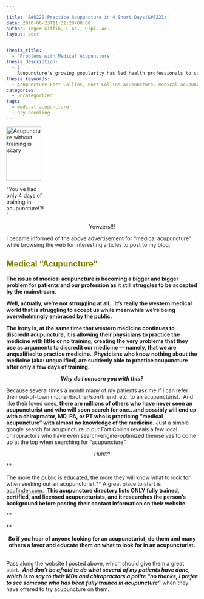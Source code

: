 ```yaml
---

title: '&#8220;Practice Acupuncture in 4 Short Days!&#8221;'
date: 2010-06-23T11:31:20+00:00
author: Inger Giffin, L.Ac., Dipl. Ac.
layout: post


thesis_title:
  - 'Problems with Medical Acupuncture '
thesis_description:
  - |
    Acupuncture's growing popularity has led health professionals to seek extremely short trainings in "medical acupuncture" and/or dry needling. This is often dangerous.
thesis_keywords:
  - Acupuncture Fort Collins, Fort Collins Acupuncture, medical acupuncture
categories:
  - uncategorized
tags:
  - medical acupuncture
  - dry needling
---
```

<div id="attachment_806" style="width: 102px" class="wp-caption alignleft">
  <img class="size-full wp-image-806 " title="Woman afraid to get acupuncture from untrained medical professional" src="http://www.wisdomwaysacupuncture.com/wp-content/uploads/2010/06/image-scared-person1-e1277314104924.jpg" alt="Acupuncture without training is scary" width="92" height="141" />
  
  <p class="wp-caption-text">
    &#8220;You&#8217;ve had only 4 days of training in acupuncture!?!&#8221;
  </p>
</div>

<p style="text-align: center;">
  Yowzers!!!
</p>

I became informed of the above advertisement for &#8220;medical acupuncture&#8221; while browsing the web for interesting articles to post to my blog.

## <span style="color: #808000;"><strong>Medical &#8220;Acupuncture&#8221;</strong></span>

**The issue of medical acupuncture is becoming a bigger and bigger problem for patients and our profession as it still struggles to be accepted by the mainstream.**

**Well, actually, we&#8217;re not struggling at all&#8230;it&#8217;s really the western medical world that is struggling to accept us while meanwhile we&#8217;re being overwhelmingly embraced by the public.**

**The irony is, at the same time that western medicine continues to discredit acupuncture, it is allowing their physicians to practice the medicine with little or no training, creating the very problems that they use as arguments to discredit our medicine &#8212; namely, that we are unqualified to practice medicine.  Physicians who know nothing about the medicine (aka: unqualified) are suddenly able to practice acupuncture after only a few days of training.**

<p style="text-align: center;">
  <strong><em>Why do I concern you with this?</em><br /> </strong>
</p>

Because several times a month many of my patients ask me if I can refer their out-of-town mother/brother/son/friend, etc. to an acupuncturist.  And like their loved ones, **there are millions of others who have never seen an acupuncturist and who will soon search for one&#8230;and possibly will end up with a chiropractor, MD, PA, or PT who is practicing &#8220;medical acupuncture&#8221; with almost no knowledge of the medicine.** Just a simple google search for acupuncture in our Fort Collins reveals a few local chiropractors who have even search-engine-optimized themselves to come up at the top when searching for &#8220;acupuncture&#8221;.

<p style="text-align: center;">
  <em>Huh!?!</em>
</p>

**
  
The more the public is educated, the more they will know what to look for when seeking out an acupuncturist.** A great place to start is <a href="http://r20.rs6.net/tn.jsp?et=1103486434302&s=0&e=001Mi_yGIJIhISiLSebEf2sX-EMrw-ja56TNNavf7oiIzFndPEOudIU2NOBAFQCTQ2aoJDkyF17q5o-dKcv0AjZNhO_vSCXec2PwNPiCJMzPPzgwGCMiM_5qQ==" target="_blank" rel="noopener">acufinder.com</a>.  **This acupuncture directory lists ONLY fully trained, certified, and licensed acupuncturists, and it researches the person&#8217;s background before posting their contact information on their website.** 
  
**
  
** 

<div style="text-align: center;">
  <strong>So if you hear of anyone looking for an acupuncturist, do them and many others a favor and educate them on what to look for in an acupuncturist.</strong>
</div>

<div style="text-align: center;">
  <strong> </strong>
</div>

Pass along the website I posted above, which should give them a great start.  _**And don&#8217;t be afraid to do what several of my patients have done, which is to say to their MDs and chiropractors a polite &#8220;no thanks, I prefer to see someone who has been fully trained in acupuncture&#8221;**_ when they have offered to try acupuncture on them.